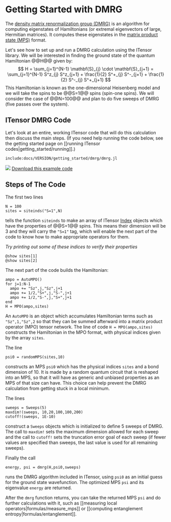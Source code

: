 # Getting Started with DMRG

The [density matrix renormalization group (DMRG)](https://tensornetwork.org/mps/algorithms/dmrg/)
is an algorithm for computing eigenstates
of Hamiltonians (or extremal eigenvectors of large, Hermitian matrices). 
It computes these eigenstates in the 
[matrix product state (MPS)](https://tensornetwork.org/mps/) format.


Let's see how to set up and run a DMRG calculation using the ITensor library.
We will be interested in finding the ground state of the quantum Hamiltonian
@@H@@ given by:
$$
H = \sum_{j=1}^{N-1} \mathbf{S}_{j} \cdot \mathbf{S}_{j+1} = \sum_{j=1}^{N-1} S^z_{j} S^z_{j+1} + \frac{1}{2} S^+_{j} S^-_{j+1} + \frac{1}{2} S^-_{j} S^+_{j+1}
$$ 
This Hamiltonian is known as the one-dimensional Heisenberg model and we will
take the spins to be @@S=1@@ spins (spin-one spins). We will consider
the case of @@N=100@@ and plan to do five sweeps of DMRG (five passes over the system).

## ITensor DMRG Code

Let's look at an entire, working ITensor code that will do this calculation then
discuss the main steps. (If you need help running the code below, see the getting
started page on [[running ITensor codes|getting_started/running]].)

    include:docs/VERSION/getting_started/dmrg/dmrg.jl

<img class="icon" src="docs/VERSION/install.png"/>&nbsp;<a href="docs/VERSION/getting_started/dmrg/dmrg.jl">Download this example code</a>


## Steps of The Code

The first two lines

    N = 100
    sites = siteinds("S=1",N)

tells the function `siteinds` to make an array of ITensor [Index](https://itensor.github.io/ITensors.jl/stable/IndexType.html) objects which
have the properties of @@S=1@@ spins. This means their dimension will be 3 and 
they will carry the `"S=1"` tag, which will enable the next part of the code to know
how to make appropriate operators for them.

_Try printing out some of these indices to verify their properties_

    @show sites[1]
    @show sites[2]

The next part of the code builds the Hamiltonian:

    ampo = AutoMPO()
    for j=1:N-1
      ampo += "Sz",j,"Sz",j+1
      ampo += 1/2,"S+",j,"S-",j+1
      ampo += 1/2,"S-",j,"S+",j+1
    end
    H = MPO(ampo,sites)

An `AutoMPO` is an object which accumulates Hamiltonian terms such as `"Sz",1,"Sz",2`
so that they can be summed afterward into a matrix product operator (MPO) tensor network. 
The line of code `H = MPO(ampo,sites)` constructs the Hamiltonian in the MPO format, with
physical indices given by the array `sites`.

The line

    psi0 = randomMPS(sites,10)

constructs an MPS `psi0` which has the physical indices `sites` and a bond dimension of 10.
It is made by a random quantum circuit that is reshaped into an MPS, so that it will have as generic and unbiased properties as an MPS of that size can have.
This choice can help prevent the DMRG calculation from getting stuck in a local minimum.

The lines

    sweeps = Sweeps(5)
    maxdim!(sweeps, 10,20,100,100,200)
    cutoff!(sweeps, 1E-10)

construct a `Sweeps` objects which is initialized to define 5 sweeps of DMRG. The
call to `maxdim!` sets the maximum dimension allowed for each sweep and the call
to `cutoff!` sets the truncation error goal of each sweep (if fewer values are
specified than sweeps, the last value is used for all remaining sweeps).

Finally the call 

    energy, psi = dmrg(H,psi0,sweeps)

runs the DMRG algorithm included in ITensor, using `psi0` as an
initial guess for the ground state wavefunction. The optimized MPS `psi` and
its eigenvalue `energy` are returned.

After the `dmrg` function returns, you can take the returned MPS `psi` and do further calculations with it, such as [[measuring local operators|formulas/measure_mps]] or [[computing entanglement entropy|formulas/entanglement]].



